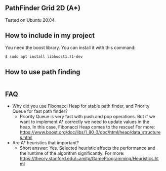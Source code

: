 ## PathFinder Grid 2D (A*)

Tested on Ubuntu 20.04.

## How to include in my project

You need the boost library. You can install it with this command:

```bash
$ sudo apt install libboost1.71-dev
```



## How to use path finding

```
```





## FAQ

- Why did you use Fibonacci Heap for stable path finder, and Priority Queue for fast path finder?
  - Priority Queue is very fast with push and pop operations. But if we want to implement A* correctly we need to update values in the heap. In this case, Fibonacci Heap comes to the rescue! For more: https://www.boost.org/doc/libs/1_80_0/doc/html/heap/data_structures.html
- Are A* heuristics that important?
  - Short answer: Yes. Selected heuristic affects the performance and the runtime of the algorithm significantly. For more: https://theory.stanford.edu/~amitp/GameProgramming/Heuristics.html




